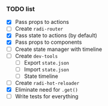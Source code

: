 ### TODO list

- [x] Pass props to actions
- [ ] Create `radi-router`
- [x] Pass state to actions (by default)
- [x] Pass props to components
- [ ] Create state manager with timeline
- [ ] Create `dev-tools`
  - [ ] Export `state.json`
  - [ ] Import `state.json`
  - [ ] State timeline
- [ ] Create `radi-hot-reloader`
- [x] Eliminate need for `.get()`
- [ ] Write tests for everything
